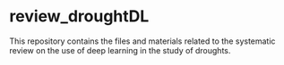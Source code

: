 # review_droughtDL
This repository contains the files and materials related to the systematic review on the use of deep learning in the study of droughts.
